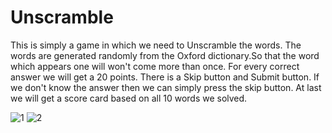 # Unscramble
This is simply a game in which we need to Unscramble the words.
The words are generated randomly from the Oxford dictionary.So that the word which appears one will won't come more than once.
For every correct answer we will get a 20 points.
There is a Skip button and Submit button.
If we don't know the answer then we can simply press the skip button.
At last we will get a score card based on all 10 words we solved.

![1](https://user-images.githubusercontent.com/99422667/225219902-ce340dfa-fad4-49ba-9855-a99ef0b034f7.jpg)
![2](https://user-images.githubusercontent.com/99422667/225219919-da57e4c9-e4f0-4f35-ad1a-50be73892b9b.jpg)
